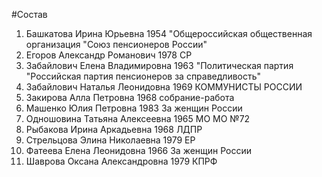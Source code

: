#Состав
1. Башкатова Ирина Юрьевна 1954 \"Общероссийская общественная организация \"Союз пенсионеров России\"
2. Егоров Александр Романович 1978 СР
3. Забайлович Елена Владимировна 1963 \"Политическая партия \"Российская партия пенсионеров за справедливость\"
4. Забайлович Наталья Леонидовна 1969 КОММУНИСТЫ РОССИИ
5. Закирова Алла Петровна 1968 собрание-работа
6. Машенко Юлия Петровна 1983 За женщин России
7. Одношовина Татьяна Алексеевна 1965 МО МО №72
8. Рыбакова Ирина Аркадьевна 1968 ЛДПР
9. Стрельцова Элина Николаевна 1979 ЕР
10. Фатеева Елена Леонидовна 1966 За женщин России
11. Шаврова Оксана Александровна 1979 КПРФ
